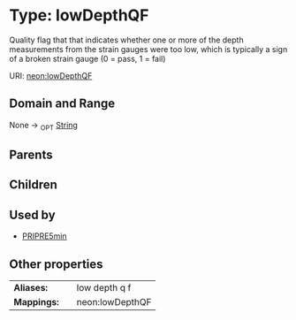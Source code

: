 
# Type: lowDepthQF


Quality flag that that indicates whether one or more of the depth measurements from the strain gauges were too low, which is typically a sign of a broken strain gauge (0 = pass, 1 = fail)

URI: [neon:lowDepthQF](https://data.neonscience.org/lowDepthQF)


## Domain and Range

None ->  <sub>OPT</sub> [String](types/String.md)

## Parents


## Children


## Used by

 * [PRIPRE5min](PRIPRE5min.md)

## Other properties

|  |  |  |
| --- | --- | --- |
| **Aliases:** | | low depth q f |
| **Mappings:** | | neon:lowDepthQF |

